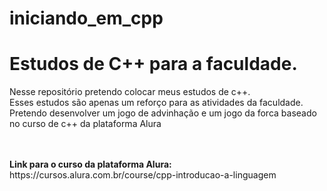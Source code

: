 # iniciando_em_cpp

<h1>Estudos de C++ para a faculdade.</h1>
<p>Nesse repositório pretendo colocar meus estudos de c++.<br>
Esses estudos são apenas um reforço para as atividades da faculdade.<br>
Pretendo desenvolver um jogo de advinhação e um jogo da forca baseado no curso de c++ da plataforma Alura</p>
<br>
<br>
<b>Link para o curso da plataforma Alura:</b><br>
https://cursos.alura.com.br/course/cpp-introducao-a-linguagem 

